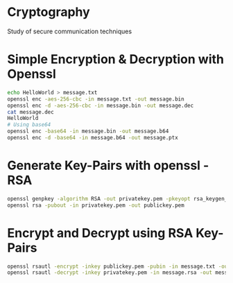 # Cryptography
Study of secure communication techniques

# Simple Encryption & Decryption with Openssl

```bash
echo HelloWorld > message.txt
openssl enc -aes-256-cbc -in message.txt -out message.bin
openssl enc -d -aes-256-cbc -in message.bin -out message.dec
cat message.dec
HelloWorld
# Using base64
openssl enc -base64 -in message.bin -out message.b64
openssl enc -d -base64 -in message.b64 -out message.ptx
```

# Generate Key-Pairs with openssl - RSA

```bash
openssl genpkey -algorithm RSA -out privatekey.pem -pkeyopt rsa_keygen_bits:1024
openssl rsa -pubout -in privatekey.pem -out publickey.pem
```

# Encrypt and Decrypt using RSA Key-Pairs

```bash
openssl rsautl -encrypt -inkey publickey.pem -pubin -in message.txt -out message.rsa
openssl rsautl -decrypt -inkey privatekey.pem -in message.rsa -out message.dec
```